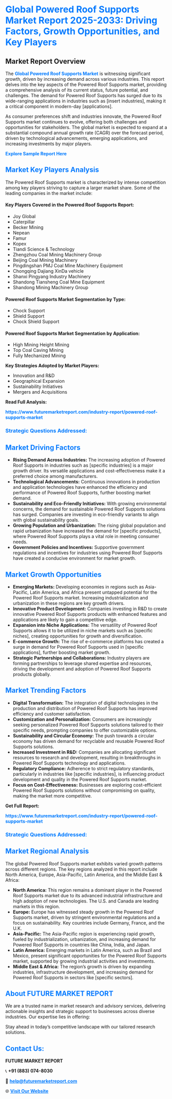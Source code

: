 <h1 style="color: #007BFF;">Global Powered Roof Supports Market Report 2025-2033: Driving Factors, Growth Opportunities, and Key Players</h1>

<section id="overview">
<h2>Market Report Overview</h2>
<p>The <a href="https://www.futuremarketreport.com/industry-report/powered-roof-supports-market" style="color: #007BFF; text-decoration: none;"><strong>Global Powered Roof Supports Market</strong></a> is witnessing significant growth, driven by increasing demand across various industries. This report delves into the key aspects of the Powered Roof Supports market, providing a comprehensive analysis of its current status, future potential, and challenges. The demand for Powered Roof Supports has surged due to its wide-ranging applications in industries such as [insert industries], making it a critical component in modern-day [applications].</p>
<p>As consumer preferences shift and industries innovate, the Powered Roof Supports market continues to evolve, offering both challenges and opportunities for stakeholders. The global market is expected to expand at a substantial compound annual growth rate (CAGR) over the forecast period, driven by technological advancements, emerging applications, and increasing investments by major players.</p>
</section>

<section id="overview">
<p><a href="https://www.futuremarketreport.com/request-sample/reportId=83547" style="color: #007BFF; text-decoration: none;"><strong>Explore Sample Report Here</strong></a></p>
</section>

<section id="key-players">
<h2 style="color: #007BFF;">Market Key Players Analysis</h2>
<p>The Powered Roof Supports market is characterized by intense competition among key players striving to capture a larger market share. Some of the leading companies in the market include:</p>
<h4>Key Players Covered in the Powered Roof Supports Report:</h4>
<ul><li>Joy Global</li><li>Caterpillar</li><li>Becker Mining</li><li>Nepean</li><li>Famur</li><li>Kopex</li><li>Tiandi Science &amp; Technology</li><li>Zhengzhou Coal Mining Machinery Group</li><li>Beijing Coal Mining Machinery</li><li>Pingdingshan PMJ Coal Mine Machinery Equipment</li><li>Chongqing Dajiang XinDa vehicle</li><li>Shanxi Pingyang Industry Machinery</li><li>Shandong Tiansheng Coal Mine Equipment</li><li>Shandong Mining Machinery Group</li></ul>
<h4>Powered Roof Supports Market Segmentation by Type:</h4>
<ul><li>Chock Support</li><li>Shield Support</li><li>Chock Shield Support</li></ul>

<h4>Powered Roof Supports Market Segmentation by Application:</h4>
<ul><li>High Mining Height Mining</li><li>Top Coal Caving Mining</li><li>Fully Mechanized Mining</li></ul>
<p><strong>Key Strategies Adopted by Market Players:</strong></p>
<ul>
<li>Innovation and R&D</li>
<li>Geographical Expansion</li>
<li>Sustainability Initiatives</li>
<li>Mergers and Acquisitions</li>
</ul>
</section>

<section>
<p><strong>Read Full Analysis: </strong></p><a href="https://www.futuremarketreport.com/industry-report/powered-roof-supports-market" style="color: #007BFF; text-decoration: none;"><strong>https://www.futuremarketreport.com/industry-report/powered-roof-supports-market</strong></a>
<h3 style="color: #007BFF;">Strategic Questions Addressed:</h3>
</section>

<section id="driving-factors">
<h2 style="color: #007BFF;">Market Driving Factors</h2>
<ul>
<li><strong>Rising Demand Across Industries:</strong> The increasing adoption of Powered Roof Supports in industries such as [specific industries] is a major growth driver. Its versatile applications and cost-effectiveness make it a preferred choice among manufacturers.</li>
<li><strong>Technological Advancements:</strong> Continuous innovations in production and application technologies have enhanced the efficiency and performance of Powered Roof Supports, further boosting market demand.</li>
<li><strong>Sustainability and Eco-Friendly Initiatives:</strong> With growing environmental concerns, the demand for sustainable Powered Roof Supports solutions has surged. Companies are investing in eco-friendly variants to align with global sustainability goals.</li>
<li><strong>Growing Population and Urbanization:</strong> The rising global population and rapid urbanization have increased the demand for [specific products], where Powered Roof Supports plays a vital role in meeting consumer needs.</li>
<li><strong>Government Policies and Incentives:</strong> Supportive government regulations and incentives for industries using Powered Roof Supports have created a conducive environment for market growth.</li>
</ul>
</section>

<section id="growth-opportunities">
<h2 style="color: #007BFF;">Market Growth Opportunities</h2>
<ul>
<li><strong>Emerging Markets:</strong> Developing economies in regions such as Asia-Pacific, Latin America, and Africa present untapped potential for the Powered Roof Supports market. Increasing industrialization and urbanization in these regions are key growth drivers.</li>
<li><strong>Innovative Product Development:</strong> Companies investing in R&D to create innovative Powered Roof Supports products with enhanced features and applications are likely to gain a competitive edge.</li>
<li><strong>Expansion into Niche Applications:</strong> The versatility of Powered Roof Supports allows it to be utilized in niche markets such as [specific niches], creating opportunities for growth and diversification.</li>
<li><strong>E-commerce Growth:</strong> The rise of e-commerce platforms has created a surge in demand for Powered Roof Supports used in [specific applications], further boosting market growth.</li>
<li><strong>Strategic Partnerships and Collaborations:</strong> Industry players are forming partnerships to leverage shared expertise and resources, driving the development and adoption of Powered Roof Supports products globally.</li>
</ul>
</section>

<section id="trending-factors">
<h2 style="color: #007BFF;">Market Trending Factors</h2>
<ul>
<li><strong>Digital Transformation:</strong> The integration of digital technologies in the production and distribution of Powered Roof Supports has improved efficiency and customer satisfaction.</li>
<li><strong>Customization and Personalization:</strong> Consumers are increasingly seeking personalized Powered Roof Supports solutions tailored to their specific needs, prompting companies to offer customizable options.</li>
<li><strong>Sustainability and Circular Economy:</strong> The push towards a circular economy has driven demand for recyclable and reusable Powered Roof Supports solutions.</li>
<li><strong>Increased Investment in R&D:</strong> Companies are allocating significant resources to research and development, resulting in breakthroughs in Powered Roof Supports technology and applications.</li>
<li><strong>Regulatory Compliance:</strong> Adherence to strict regulatory standards, particularly in industries like [specific industries], is influencing product development and quality in the Powered Roof Supports market.</li>
<li><strong>Focus on Cost-Effectiveness:</strong> Businesses are exploring cost-efficient Powered Roof Supports solutions without compromising on quality, making the market more competitive.</li>
</ul>
</section>

<section>
<p><strong>Get Full Report: </strong></p><a href="https://www.futuremarketreport.com/industry-report/powered-roof-supports-market" style="color: #007BFF; text-decoration: none;"><strong>https://www.futuremarketreport.com/industry-report/powered-roof-supports-market</strong></a>
<h3 style="color: #007BFF;">Strategic Questions Addressed:</h3>
</section>


<section id="regional-analysis">
<h2 style="color: #007BFF;">Market Regional Analysis</h2>
<p>The global Powered Roof Supports market exhibits varied growth patterns across different regions. The key regions analyzed in this report include North America, Europe, Asia-Pacific, Latin America, and the Middle East & Africa:</p>
<ul>
<li><strong>North America:</strong> This region remains a dominant player in the Powered Roof Supports market due to its advanced industrial infrastructure and high adoption of new technologies. The U.S. and Canada are leading markets in this region.</li>
<li><strong>Europe:</strong> Europe has witnessed steady growth in the Powered Roof Supports market, driven by stringent environmental regulations and a focus on sustainability. Key countries include Germany, France, and the U.K.</li>
<li><strong>Asia-Pacific:</strong> The Asia-Pacific region is experiencing rapid growth, fueled by industrialization, urbanization, and increasing demand for Powered Roof Supports in countries like China, India, and Japan.</li>
<li><strong>Latin America:</strong> Emerging markets in Latin America, such as Brazil and Mexico, present significant opportunities for the Powered Roof Supports market, supported by growing industrial activities and investments.</li>
<li><strong>Middle East & Africa:</strong> The region’s growth is driven by expanding industries, infrastructure development, and increasing demand for Powered Roof Supports in sectors like [specific sectors].</li>
</ul>
</section>

<footer>
<h2 style="color: #007BFF;">About FUTURE MARKET REPORT</h2>
<p>We are a trusted name in market research and advisory services, delivering actionable insights and strategic support to businesses across diverse industries. Our expertise lies in offering:</p>

<p>Stay ahead in today’s competitive landscape with our tailored research solutions.</p>

<h2 style="color: #007BFF;">Contact Us:</h2>
<p><strong>FUTURE MARKET REPORT</strong></p>
<p>📞 <strong>+91 (883) 074-8030</strong></p>
<p>📧 <strong><a href="mailto:help@futuremarketreport.com" style="color: #007BFF;">help@futuremarketreport.com</a></strong></p>
<p>🌐 <strong><a href="https://www.futuremarketreport.com/" style="color: #007BFF;">Visit Our Website</a></strong></p>
</footer>